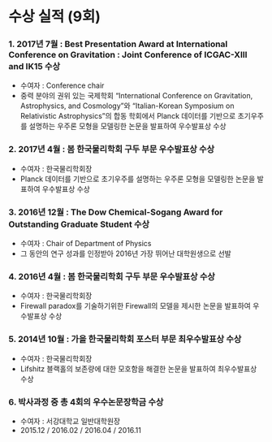 # 수상 실적 (9회)

### 1. 2017년 7월 : Best Presentation Award at International Conference on Gravitation : Joint Conference of ICGAC-XIII and IK15 수상
-	수여자 : Conference chair 
-	중력 분야의 권위 있는 국제학회 “International Conference on Gravitation, Astrophysics, and Cosmology”와 “Italian-Korean Symposium on Relativistic Astrophysics”의 합동 학회에서 Planck 데이터를 기반으로 초기우주를 설명하는 우주론 모형을 모델링한 논문을 발표하여 우수발표상 수상

### 2. 2017년 4월 : 봄 한국물리학회 구두 부문 우수발표상 수상
-	수여자 : 한국물리학회장
-	Planck 데이터를 기반으로 초기우주를 설명하는 우주론 모형을 모델링한 논문을 발표하여 우수발표상 수상

### 3. 2016년 12월 : The Dow Chemical-Sogang Award for Outstanding Graduate Student 수상
-	수여자 : Chair of Department of Physics
-	그 동안의 연구 성과를 인정받아 2016년 가장 뛰어난 대학원생으로 선발

### 4. 2016년 4월 : 봄 한국물리학회 구두 부문 우수발표상 수상
-	수여자 : 한국물리학회장
-	Firewall paradox를 기술하기위한 Firewall의 모델을 제시한 논문을 발표하여 우수발표상 수상

### 5. 2014년 10월 : 가을 한국물리학회 포스터 부문 최우수발표상 수상
-	수여자 : 한국물리학회장
-	Lifshitz 블랙홀의 보존량에 대한 모호함을 해결한 논문을 발표하여 최우수발표상 수상

### 6. 박사과정 중 총 4회의 우수논문장학금 수상
-	수여자 : 서강대학교 일반대학원장
-	2015.12 / 2016.02 / 2016.04 / 2016.11


